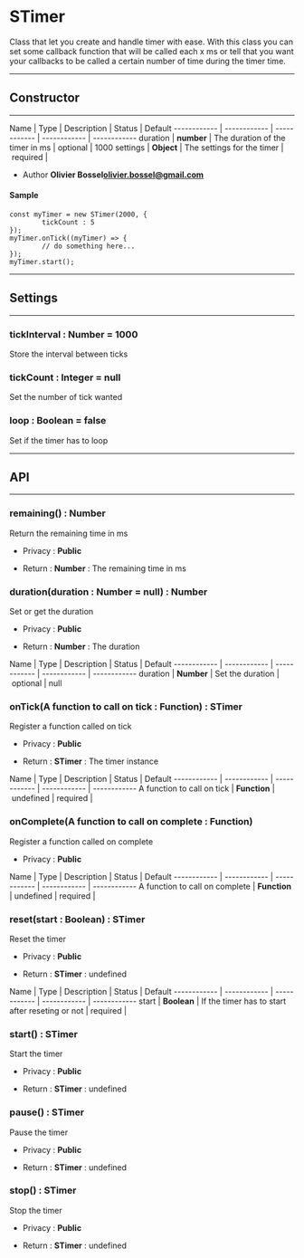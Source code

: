 # STimer
Class that let you create and handle timer with ease.
With this class you can set some callback function that will be
called each x ms or tell that you want your callbacks to be called
a certain number of time during the timer time.

-----------------------------
## Constructor
-----------------------------



Name | Type | Description | Status | Default
------------ | ------------ | ------------ | ------------ | ------------
duration | **number** | The duration of the timer in ms | optional | 1000
settings | **Object** | The settings for the timer | required | 

- Author **Olivier Bossel<olivier.bossel@gmail.com>**

#### Sample
```language-undefined
const myTimer = new STimer(2000, {
		tickCount : 5
});
myTimer.onTick((myTimer) => {
		// do something here...
});
myTimer.start();

```

-----------------------------
## Settings
-----------------------------

### tickInterval : Number = 1000
Store the interval between ticks


### tickCount : Integer = null
Set the number of tick wanted


### loop : Boolean = false
Set if the timer has to loop



-----------------------------
## API
-----------------------------

### remaining() : Number
Return the remaining time in ms
- Privacy : **Public**

- Return : **Number** : The remaining time in ms


### duration(duration : Number = null) : Number
Set or get the duration
- Privacy : **Public**

- Return : **Number** : The duration

Name | Type | Description | Status | Default
------------ | ------------ | ------------ | ------------ | ------------
duration | **Number** | Set the duration | optional | null


### onTick(A function to call on tick : Function) : STimer
Register a function called on tick
- Privacy : **Public**

- Return : **STimer** : The timer instance

Name | Type | Description | Status | Default
------------ | ------------ | ------------ | ------------ | ------------
A function to call on tick | **Function** | undefined | required | 


### onComplete(A function to call on complete : Function)
Register a function called on complete
- Privacy : **Public**



Name | Type | Description | Status | Default
------------ | ------------ | ------------ | ------------ | ------------
A function to call on complete | **Function** | undefined | required | 


### reset(start : Boolean) : STimer
Reset the timer
- Privacy : **Public**

- Return : **STimer** : undefined

Name | Type | Description | Status | Default
------------ | ------------ | ------------ | ------------ | ------------
start | **Boolean** | If the timer has to start after reseting or not | required | 


### start() : STimer
Start the timer
- Privacy : **Public**

- Return : **STimer** : undefined


### pause() : STimer
Pause the timer
- Privacy : **Public**

- Return : **STimer** : undefined


### stop() : STimer
Stop the timer
- Privacy : **Public**

- Return : **STimer** : undefined



